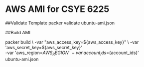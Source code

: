 # AWS AMI for CSYE 6225

##Validate Template
packer validate ubuntu-ami.json


##Build AMI

packer build \ 
	-var "aws_access_key=${aws_access_key}" \
	-var 'aws_secret_key=${aws_secret_key}' \
      	-var 'aws_region=${AWS_REGION}' \
       	-var 'account_ids=${account_ids}' \
       ubuntu-ami.json
